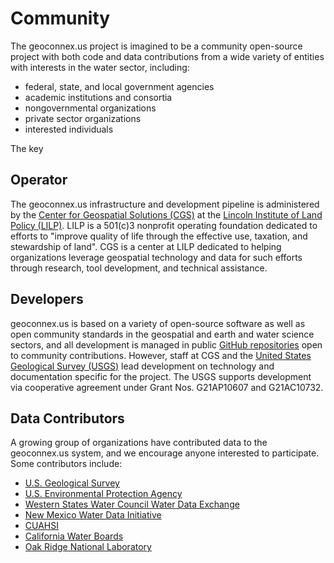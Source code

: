 # Community

The geoconnex.us project is imagined to be a community open-source project with both code and data contributions from a wide variety of entities with interests in the water sector, including: 

 * federal, state, and local government agencies
 * academic institutions and consortia
 * nongovernmental organizations
 * private sector organizations
 * interested individuals

The key 


## Operator

The geoconnex.us infrastructure and development pipeline is administered by the [Center for Geospatial Solutions (CGS)](http://cgs.earth) at the [Lincoln Institute of Land Policy (LILP)](https://lincolninst.edu). LILP is a 501(c)3 nonprofit operating foundation dedicated to efforts to "improve quality of life through the effective use, taxation, and stewardship of land". CGS is a center at LILP dedicated to helping organizations leverage geospatial technology and data for such efforts through research, tool development, and technical assistance.

## Developers

geoconnex.us is based on a variety of open-source software as well as open community standards in the geospatial and earth and water science sectors, and all development is managed in public [GitHub repositories](https://github.com/internetofwater/about.geoconnex.us) open to community contributions. However, staff at CGS and the [United States Geological Survey (USGS)](https://geoconnex.us) lead development on technology and documentation specific for the project. The USGS supports development via cooperative agreement under Grant Nos. G21AP10607 and G21AC10732.

## Data Contributors

A growing group of organizations have contributed data to the geoconnex.us system, and we encourage anyone interested to participate. Some contributors include:

* [U.S. Geological Survey](https://usgs.gov)
* [U.S. Environmental Protection Agency](https://epa.gov)
* [Western States Water Council Water Data Exchange](https://westernstateswater.org/wade/)
* [New Mexico Water Data Initiative](https://newmexicowaterdata.org)
* [CUAHSI](https://cuahsi.org)
* [California Water Boards](https://www.waterboards.ca.gov)
* [Oak Ridge National Laboratory](https://www.ornl.gov)